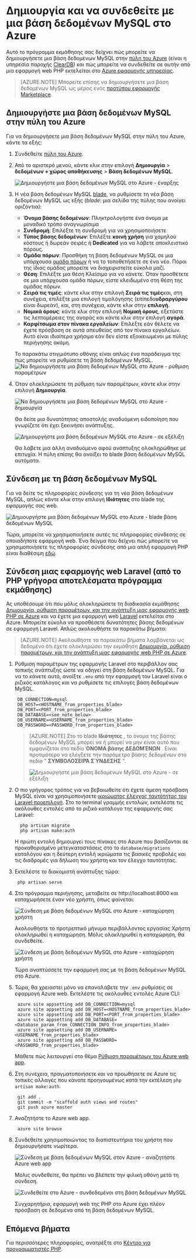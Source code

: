 <properties
    pageTitle="Δημιουργία και να συνδεθείτε με μια βάση δεδομένων MySQL στο Azure"
    description="Μάθετε πώς μπορείτε να χρησιμοποιήσετε την πύλη του Azure για να δημιουργήσετε μια βάση δεδομένων MySQL και, στη συνέχεια, συνδεθείτε με το από μια εφαρμογή web PHP στο Azure."
    documentationCenter="php"
    services="app-service\web"
    authors="cephalin"
    manager="wpickett"
    editor=""
    tags="mysql"/>

<tags
    ms.service="multiple"
    ms.workload="data-management"
    ms.tgt_pltfrm="na"
    ms.devlang="PHP"
    ms.topic="article"
    ms.date="08/11/2016"
    ms.author="robmcm;cephalin"/>

# <a name="create-and-connect-to-a-mysql-database-in-azure"></a>Δημιουργία και να συνδεθείτε με μια βάση δεδομένων MySQL στο Azure

Αυτό το πρόγραμμα εκμάθησης σας δείχνει πώς μπορείτε να δημιουργήσετε μια βάση δεδομένων MySQL στην [πύλη του Azure](https://portal.azure.com) (είναι η υπηρεσία παροχής [ClearDB](http://www.cleardb.com/)) και πώς μπορείτε να συνδεθείτε σε αυτήν από μια εφαρμογή web PHP εκτελείται στο [Azure εφαρμογής υπηρεσίας](./app-service/app-service-value-prop-what-is.md). 

> [AZURE.NOTE] Μπορείτε επίσης να δημιουργήσετε μια βάση δεδομένων MySQL ως μέρος ενός [προτύπου εφαρμογής Marketplace](./app-service-web/app-service-web-create-web-app-from-marketplace.md).

## <a name="create-a-mysql-database-in-azure-portal"></a>Δημιουργήστε μια βάση δεδομένων MySQL στην πύλη του Azure

Για να δημιουργήσετε μια βάση δεδομένων MySQL στην πύλη του Azure, κάντε τα εξής:

1. Συνδεθείτε [πύλη του Azure](https://portal.azure.com).

2. Από το αριστερό μενού, κάντε κλικ στην επιλογή **Δημιουργία** > **δεδομένων + χώρος αποθήκευσης** > **Βάση δεδομένων MySQL**.

    ![Δημιουργήστε μια βάση δεδομένων MySQL στο Azure - έναρξης](./media/store-php-create-mysql-database/create-db-1-start.png)

2. Η νέα βάση δεδομένων MySQL [blade](azure-portal-overview.md), να ρυθμίσετε τη νέα βάση δεδομένων MySQL ως εξής (*blade*: μια σελίδα της πύλης που ανοίγει οριζόντια):

    - **Όνομα βάσης δεδομένων**: Πληκτρολογήστε ένα όνομα με μοναδικό τρόπο αναγνωρίσιμα
    - **Συνδρομή**: Επιλέξτε τη συνδρομή για να χρησιμοποιήσετε
    - **Τύπος βάσης δεδομένων**: Επιλέξτε **κοινή χρήση** για χαμηλού κόστους ή δωρεάν σειρές ή **Dedicated** για να λάβετε αποκλειστικό πόρους. 
    - **Ομάδα πόρων**: Προσθήκη τη βάση δεδομένων MySQL σε μια υπάρχουσα [ομάδα πόρων](../azure-resource-manager/resource-group-overview.md) ή να το τοποθετήσετε σε ένα νέο. Πόροι της ίδιας ομάδας μπορείτε να διαχειριστείτε εύκολα μαζί.
    - **Θέση**: Επιλέξτε μια θέση Κλείσιμο για να κάνετε. Όταν προσθέτετε σε μια υπάρχουσα ομάδα πόρων, είστε κλειδωμένο στη θέση της ομάδας πόρων.
    - **Σειρά τις τιμές**: κάντε κλικ στην επιλογή **Σειρά τις τιμές**και, στη συνέχεια, επιλέξτε μια επιλογή τιμολόγησης (επίπεδο**υδραργύρου** είναι δωρεάν), και, στη συνέχεια, κάντε κλικ στην **επιλογή**. 
    - **Νομικά όρους**: κάντε κλικ στην επιλογή **Νομική όρους**, εξετάστε τις λεπτομέρειες της αγοράς και κάντε κλικ στην επιλογή **αγορά**.
    - **Καρφίτσωμα στον πίνακα εργαλείων**: Επιλέξτε εάν θέλετε να έχετε πρόσβαση σε αυτά απευθείας από τον πίνακα εργαλείων. Αυτό είναι ιδιαίτερα χρήσιμο εάν δεν είστε εξοικειωμένοι με πύλης περιήγησης ακόμη.
    
    Το παρακάτω στιγμιότυπο οθόνης είναι απλώς ένα παράδειγμα της πώς μπορείτε να ρυθμίσετε τη βάση δεδομένων MySQL.  
    ![Να δημιουργήσετε μια βάση δεδομένων MySQL στο Azure - ρύθμιση παραμέτρων](./media/store-php-create-mysql-database/create-db-2-configure.png)

3. Όταν ολοκληρώσετε τη ρύθμιση των παραμέτρων, κάντε κλικ στην επιλογή **Δημιουργία**.

    ![Να δημιουργήσετε μια βάση δεδομένων MySQL στο Azure - δημιουργία](./media/store-php-create-mysql-database/create-db-3-create.png)

    Θα δείτε μια δυνατότητας αποστολής αναδυόμενη ειδοποίηση που γνωρίζετε ότι έχει ξεκινήσει ανάπτυξης.

    ![Δημιουργήστε μια βάση δεδομένων MySQL στο Azure - σε εξέλιξη](./media/store-php-create-mysql-database/create-db-4-started-status.png)

    Θα λάβετε μια άλλη αναδυόμενο αφού ανάπτυξης ολοκληρώθηκε με επιτυχία. Η πύλη επίσης θα ανοίξει το blade βάση δεδομένων MySQL αυτόματα.

<a name="connect"></a>
## <a name="connect-to-your-mysql-database"></a>Σύνδεση με τη βάση δεδομένων MySQL

Για να δείτε τις πληροφορίες σύνδεσης για τη νέα βάση δεδομένων MySQL, απλώς κάντε κλικ στην επιλογή **Ιδιότητες** στο blade της εφαρμογής σας web.
    
![Δημιουργήστε μια βάση δεδομένων MySQL στο Azure - blade βάση δεδομένων MySQL](./media/store-php-create-mysql-database/create-db-5-finished-db-blade.png)

Τώρα, μπορείτε να χρησιμοποιήσετε αυτές τις πληροφορίες σύνδεσης σε οποιαδήποτε εφαρμογή web. Ένα δείγμα που δείχνει πώς μπορείτε να χρησιμοποιήσετε τις πληροφορίες σύνδεσης από μια απλή εφαρμογή PHP είναι διαθέσιμη [εδώ](https://github.com/WindowsAzure/azure-sdk-for-php-samples/tree/master/tasklist-mysql).

## <a name="connect-a-laravel-web-app-from-the-php-get-started-tutorial"></a>Σύνδεση μιας εφαρμογής web Laravel (από το PHP γρήγορα αποτελέσματα πρόγραμμα εκμάθησης)

Ας υποθέσουμε ότι που μόλις ολοκληρώσετε τη διαδικασία εκμάθησης [Δημιουργία, ρύθμιση παραμέτρων, και την ανάπτυξη μιας εφαρμογής web PHP σε Azure](./app-service-web/app-service-web-php-get-started.md) και να έχετε μια εφαρμογή web [Laravel](https://www.laravel.com/) εκτελείται στο Azure. Μπορείτε εύκολα να προσθέσετε δυνατότητες βάσης δεδομένων σε εφαρμογή Laravel. Απλώς ακολουθήστε τα παρακάτω βήματα:

>[AZURE.NOTE] Ακολουθήστε τα παρακάτω βήματα λαμβάνεται ως δεδομένο ότι έχετε ολοκληρώσει την εκμάθηση [Δημιουργία, ρύθμιση παραμέτρων, και την ανάπτυξη μιας εφαρμογής web PHP σε Azure](./app-service-web/app-service-web-php-get-started.md).

1. Ρύθμιση παραμέτρων της εφαρμογής Laravel στο περιβάλλον σας τοπικής ανάπτυξης ώστε να οδηγεί στη βάση δεδομένων MySQL. Για να το κάνετε αυτό, ανοίξτε `.env` από την εφαρμογή του Laravel είναι ο ριζικός κατάλογος και να ρυθμίσετε τις επιλογές βάση δεδομένων MySQL.

        DB_CONNECTION=mysql
        DB_HOST=<HOSTNAME_from_properties_blade>
        DB_PORT=<PORT_from_properties_blade>
        DB_DATABASE=<see_note_below>
        DB_USERNAME=<USERNAME_from_properties_blade>
        DB_PASSWORD=<PASSWORD_from_properties_blade>

    >[AZURE.NOTE] Στο το blade **Ιδιότητες** , το όνομα της βάσης δεδομένων MySQL μπορεί να ή μπορεί να μην είναι αυτό που εμφανίζεται στο πεδίο **ΌΝΟΜΑ βάσης ΔΕΔΟΜΈΝΩΝ** . Είναι προτιμότερο να ελέγξετε την παράμετρο βάσης δεδομένων στο πεδίο " **ΣΥΜΒΟΛΟΣΕΙΡΆ ΣΎΝΔΕΣΗΣ** ". 
    >
    >![Δημιουργήστε μια βάση δεδομένων MySQL στο Azure - σε εξέλιξη](./media/store-php-create-mysql-database/connect-db-1-database-name.png)

2. Ο πιο γρήγορος τρόπος για να βεβαιωθείτε ότι έχετε άμεση πρόσβαση MySQL είναι να χρησιμοποιήσετε [ικριώματος έλεγχος ταυτότητας του Laravel προεπιλογή](https://laravel.com/docs/5.2/authentication#authentication-quickstart). Στο το terminal γραμμής εντολών, εκτελέστε τις ακόλουθες εντολές από το ριζικό κατάλογο της εφαρμογής σας Laravel:

         php artisan migrate
         php artisan make:auth

    Η πρώτη εντολή δημιουργεί τους πίνακες στο Azure που βασίζονται σε προκαθορισμένο μετεγκαταστάσεις στο το `database/migrations` καταλόγου και η δεύτερη εντολή ικριώματα τις βασικές προβολές και τις διαδρομές για δήλωση του χρήστη και τον έλεγχο ταυτότητας.

3. Εκτελέστε το διακομιστή ανάπτυξης τώρα:

        php artisan serve

4. Στο πρόγραμμα περιήγησης, μεταβείτε σε http://localhost:8000 και καταχωρήσετε έναν νέο χρήστη, όπως φαίνεται:

    ![Σύνδεση με βάση δεδομένων MySQL στο Azure - καταχώρηση χρήστη](./media/store-php-create-mysql-database/connect-db-2-development-server.png)

    Ακολουθήστε το προτρεπτικό μήνυμα περιβάλλοντος εργασίας Χρήστη ολοκληρωθεί η καταχώρηση. Μόλις ολοκληρωθεί η καταχώρηση, θα συνδεθείτε.
    
    ![Σύνδεση με βάση δεδομένων MySQL στο Azure - καταχώρηση χρήστη](./media/store-php-create-mysql-database/connect-db-3-registered-user.png)

    Τώρα αναπτύσσετε την εφαρμογή σας με τη βάση δεδομένων MySQL στο Azure.

5. Τώρα, θα χρειαστεί μόνο να επαναλάβετε την `.env` ρυθμίσεις σε εφαρμογή Azure web. Εκτελέστε τις ακόλουθες εντολές Azure CLI:

        azure site appsetting add DB_CONNECTION=mysql
        azure site appsetting add DB_HOST=<HOSTNAME_from_properties_blade>
        azure site appsetting add DB_PORT=<PORT_from_properties_blade>
        azure site appsetting add DB_DATABASE=<Database_param_from_CONNECTION_INFO_from_properties_blade>
        azure site appsetting add DB_USERNAME=<USERNAME_from_properties_blade>
        azure site appsetting add DB_PASSWORD=<PASSWORD_from_properties_blade>

    Μάθετε πώς λειτουργεί στο θέμα [Ρύθμιση παραμέτρων του Azure web app](./app-service-web/app-service-web-php-get-started.md#configure).

6. Στη συνέχεια, πραγματοποιήσετε και να προωθήσετε σε Azure τις τοπικές αλλαγές που κάνατε προηγουμένως κατά την εκτέλεση `php artisan make:auth`.

        git add .
        git commit -m "scaffold auth views and routes"
        git push azure master

7. Αναζητήστε το Azure web app.

        azure site browse

8. Συνδεθείτε χρησιμοποιώντας τα διαπιστευτήρια του χρήστη που δημιουργήσατε νωρίτερα.

    ![Σύνδεση με βάση δεδομένων MySQL στον Azure - αναζητήστε Azure web app](./media/store-php-create-mysql-database/connect-db-4-browse-azure-webapp.png)

    Μόλις συνδεθείτε, θα πρέπει να βλέπετε την φιλική οθόνη μετά τη σύνδεση.
    
    ![Συνδεθείτε στο Azure - συνδεδεμένοι στη βάση δεδομένων MySQL](./media/store-php-create-mysql-database/connect-db-5-logged-in.png)

    Συγχαρητήρια, εφαρμογή web της PHP στο Azure έχει πλέον πρόσβαση σε δεδομένα από τη βάση δεδομένων MySQL. 

## <a name="next-steps"></a>Επόμενα βήματα

Για περισσότερες πληροφορίες, ανατρέξτε στο [Κέντρο για προγραμματιστές PHP](/develop/php/).

